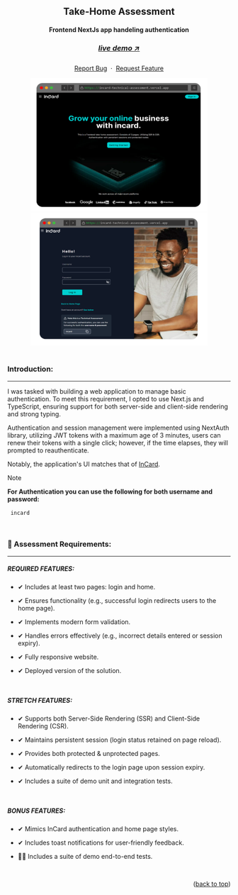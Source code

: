 <a name="readme-top"></a>

<div align="center">
  <h2>Take-Home Assessment</h2>
  <h4>Frontend NextJs app handeling authentication<h4>
  <h3> 
    <a href='https://incard-technical-assaignment-devon-gifford.vercel.app/', target='_blank'>
      <h5>live demo ↗</h5>
    </a>
  </h3>
  <p align="center">
    <a href="https://github.com/DevonGifford/InCard/issues">Report Bug</a>
    &nbsp;·&nbsp;
    <a href="https://github.com/DevonGifford/InCard/issues">Request Feature</a>
    </p>
</div>

<!-- -------------------------------------------------------------------------- -->
<!-- DEMO IMAGE  -->
<div align=center>
<a href='https://incard-technical-assaignment-devon-gifford.vercel.app/' align=center>
    <img src="/public/github/desktop_landing_page.png" alt="Demo-Home" title="DemoImage-home" width="400" height="300"> 
    <img src="/public/github/desktop_authentication_page.png" alt="Demo-Auth-Page" title="DemoImage-auth-page" width="400" height="300"> 
</a>
</div>

<br>

<!-- -------------------------------------------------------------------------- -->

### Introduction:

---

I was tasked with building a web application to manage basic authentication. To meet this requirement, I opted to use Next.js and TypeScript, ensuring support for both server-side and client-side rendering and strong typing.

Authentication and session management were implemented using NextAuth library, utilizing JWT tokens with a maximum age of 3 minutes, users can renew their tokens with a single click; however, if the time elapses, they will prompted to reauthenticate.

Notably, the application's UI matches that of [InCard](https://www.incard.co/).

> [!NOTE]
>
> **For Authentication you can use the following for both username and password:**
>
> ```shell
>  incard
> ```

<br/>

<!-- -------------------------------------------------------------------------- -->

### 🔑 Assessment Requirements:

---

##### REQUIRED FEATURES:

- ✔ Includes at least two pages: login and home.

- ✔ Ensures functionality (e.g., successful login redirects users to the home page).

- ✔ Implements modern form validation.

- ✔ Handles errors effectively (e.g., incorrect details entered or session expiry).

- ✔ Fully responsive website.

- ✔ Deployed version of the solution.

</br>

##### STRETCH FEATURES:

- ✔ Supports both Server-Side Rendering (SSR) and Client-Side Rendering (CSR).

- ✔ Maintains persistent session (login status retained on page reload).

- ✔ Provides both protected & unprotected pages.

- ✔ Automatically redirects to the login page upon session expiry.

- ✔ Includes a suite of demo unit and integration tests.

</br>

##### BONUS FEATURES:

- ✔ Mimics InCard authentication and home page styles.

- ✔ Includes toast notifications for user-friendly feedback.

- 👨‍💻 Includes a suite of demo end-to-end tests.

<br/>

<!-- -------------------------------------------------------------------------- -->
<p align="right">(<a href="#readme-top">back to top</a>)</p>

<br><br>
